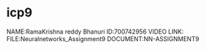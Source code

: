 # icp9
NAME:RamaKrishna reddy Bhanuri 
ID:700742956
VIDEO LINK:
FILE:Neuralnetworks_Assignment9
DOCUMENT:NN-ASSIGNMENT9
